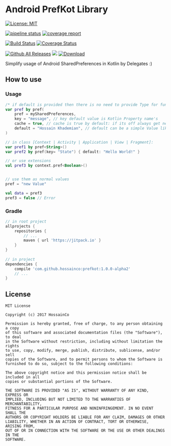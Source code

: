 # Android PrefKot Library
[![License: MIT](https://img.shields.io/badge/License-MIT-brightgreen.svg)](https://opensource.org/licenses/MIT)
 
[![pipeline status](https://gitlab.com/HossainCo/PrefKot/badges/master/pipeline.svg)](https://gitlab.com/HossainCo/PrefKot/commits/master)
[![coverage report](https://gitlab.com/HossainCo/PrefKot/badges/master/coverage.svg)](https://gitlab.com/HossainCo/PrefKot/commits/master)
 
[![Build Status](https://travis-ci.org/HossainCo/PrefKot.svg?branch=master)](https://travis-ci.org/HossainCo/PrefKot)
[![Coverage Status](https://coveralls.io/repos/github/HossainCo/PrefKot/badge.svg?branch=master)](https://coveralls.io/github/HossainCo/PrefKot?branch=master)

[![Github All Releases](https://img.shields.io/github/downloads/hossainco/PrefKot/total.svg?style=flat-square)]()
[![](https://jitpack.io/v/HossainCo/PrefKot.svg)](https://jitpack.io/#HossainCo/PrefKot)
[ ![Download](https://api.bintray.com/packages/hossainco/maven/PrefKot/images/download.svg) ](https://bintray.com/hossainco/maven/PrefKot/_latestVersion)

Simplify usage of Android SharedPreferences in Kotlin by Delegates :)

## How to use
### Usage
```kotlin
/* if default is provided then there is no need to provide Type for function */
var pref by pref(
	pref = mySharedPreferences,
	key = "message", // key default value is Kotlin Property name's
	cache = true, // cache is true by default: if its off always get new values from SharedPreferences instance, else cache latest download
	default = "Hossain Khademian", // default can be a simple Value like "Hi" or Provider of its type like "Hossain Khademian"::toLower or { data.getSomthing() }, these providers use for lazy loading !!:)
)

// in class [Context | Activity | Application | View | Fragment]:
var pref1 by pref<String>()
var pref2 by pref(key= "State") { default: "Hello World!" }

// or use extensions
val pref3 by context.pref<Boolean>()


// use them as normal values
pref = "new Value"

val data = pref3
pref3 = false // Error
```

### Gradle
```Groovy
// in root project
allprojects {
	repositories {
		// ...
		maven { url 'https://jitpack.io' }
	}
}
 
// in project
dependencies {
	compile 'com.github.hossainco:prefkot:1.0.0-alpha2'
	// ...
}
```

## License
```text
MIT License
 
Copyright (c) 2017 HossainCo
 
Permission is hereby granted, free of charge, to any person obtaining a copy
of this software and associated documentation files (the "Software"), to deal
in the Software without restriction, including without limitation the rights
to use, copy, modify, merge, publish, distribute, sublicense, and/or sell
copies of the Software, and to permit persons to whom the Software is
furnished to do so, subject to the following conditions:
 
The above copyright notice and this permission notice shall be included in all
copies or substantial portions of the Software.
 
THE SOFTWARE IS PROVIDED "AS IS", WITHOUT WARRANTY OF ANY KIND, EXPRESS OR
IMPLIED, INCLUDING BUT NOT LIMITED TO THE WARRANTIES OF MERCHANTABILITY,
FITNESS FOR A PARTICULAR PURPOSE AND NONINFRINGEMENT. IN NO EVENT SHALL THE
AUTHORS OR COPYRIGHT HOLDERS BE LIABLE FOR ANY CLAIM, DAMAGES OR OTHER
LIABILITY, WHETHER IN AN ACTION OF CONTRACT, TORT OR OTHERWISE, ARISING FROM,
OUT OF OR IN CONNECTION WITH THE SOFTWARE OR THE USE OR OTHER DEALINGS IN THE
SOFTWARE.
```
